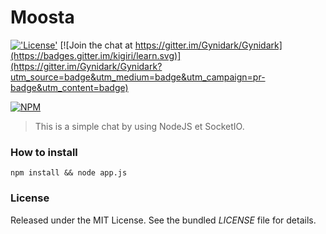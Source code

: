 # Moosta

[!['License'](https://img.shields.io/badge/License-MIT-blue.svg)](http://gynidark.github.io/)
[![Join the chat at https://gitter.im/Gynidark/Gynidark](https://badges.gitter.im/kigiri/learn.svg)](https://gitter.im/Gynidark/Gynidark?utm_source=badge&utm_medium=badge&utm_campaign=pr-badge&utm_content=badge)

[![NPM](https://nodei.co/npm/moosta.png?downloads=true&downloadRank=true&stars=true)](https://nodei.co/npm/moosta/)

> This is a simple chat by using NodeJS et SocketIO.

### How to install
```
npm install && node app.js
```

### License
Released under the MIT License. See the bundled *LICENSE* file for details.
